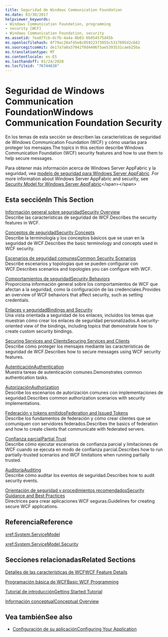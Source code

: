 ```yaml
---
title: Seguridad de Windows Communication Foundation
ms.date: 03/30/2017
helpviewer_keywords:
- Windows Communication Foundation, programming
- security [WCF]
- Windows Communication Foundation, security
ms.assetid: 7ea87fcb-dcfb-4a4a-8b03-6b954575d45b
ms.openlocfilehash: 0f79ac28af45e8c05922373955c5317095d2c682
ms.sourcegitcommit: de17a7a0a37042f0d4406f5ae5393531caeb25ba
ms.translationtype: MT
ms.contentlocale: es-ES
ms.lasthandoff: 01/24/2020
ms.locfileid: "76744638"
---
```

# <a name="windows-communication-foundation-security"></a><span data-ttu-id="89cf4-102">Seguridad de Windows Communication Foundation</span><span class="sxs-lookup"><span data-stu-id="89cf4-102">Windows Communication Foundation Security</span></span>
<span data-ttu-id="89cf4-103">En los temas de esta sección se describen las características de seguridad de Windows Communication Foundation (WCF) y cómo usarlas para proteger los mensajes.</span><span class="sxs-lookup"><span data-stu-id="89cf4-103">The topics in this section describe Windows Communication Foundation (WCF) security features and how to use them to help secure messages.</span></span>  
  
 <span data-ttu-id="89cf4-104">Para obtener más información acerca de Windows Server AppFabric y la seguridad, vea [modelo de seguridad para Windows Server AppFabric](https://docs.microsoft.com/previous-versions/appfabric/ee677202(v=azure.10)) .</span><span class="sxs-lookup"><span data-stu-id="89cf4-104">For more information about Windows Server AppFabric and security, see [Security Model for Windows Server AppFabric](https://docs.microsoft.com/previous-versions/appfabric/ee677202(v=azure.10))</span></span>  
  
## <a name="in-this-section"></a><span data-ttu-id="89cf4-105">Esta sección</span><span class="sxs-lookup"><span data-stu-id="89cf4-105">In This Section</span></span>  
 [<span data-ttu-id="89cf4-106">Información general sobre seguridad</span><span class="sxs-lookup"><span data-stu-id="89cf4-106">Security Overview</span></span>](../../../../docs/framework/wcf/feature-details/security-overview.md)  
 <span data-ttu-id="89cf4-107">Describe las características de seguridad de WCF.</span><span class="sxs-lookup"><span data-stu-id="89cf4-107">Describes the security features in WCF.</span></span>  
  
 [<span data-ttu-id="89cf4-108">Conceptos de seguridad</span><span class="sxs-lookup"><span data-stu-id="89cf4-108">Security Concepts</span></span>](../../../../docs/framework/wcf/feature-details/security-concepts.md)  
 <span data-ttu-id="89cf4-109">Describe la terminología y los conceptos básicos que se usan en la seguridad de WCF.</span><span class="sxs-lookup"><span data-stu-id="89cf4-109">Describes the basic terminology and concepts used in WCF security.</span></span>  
  
 [<span data-ttu-id="89cf4-110">Escenarios de seguridad comunes</span><span class="sxs-lookup"><span data-stu-id="89cf4-110">Common Security Scenarios</span></span>](../../../../docs/framework/wcf/feature-details/common-security-scenarios.md)  
 <span data-ttu-id="89cf4-111">Describe escenarios y topologías que se pueden configurar con WCF.</span><span class="sxs-lookup"><span data-stu-id="89cf4-111">Describes scenarios and topologies you can configure with WCF.</span></span>  
  
 [<span data-ttu-id="89cf4-112">Comportamientos de seguridad</span><span class="sxs-lookup"><span data-stu-id="89cf4-112">Security Behaviors</span></span>](../../../../docs/framework/wcf/feature-details/security-behaviors-in-wcf.md)  
 <span data-ttu-id="89cf4-113">Proporciona información general sobre los comportamientos de WCF que afectan a la seguridad, como la configuración de las credenciales.</span><span class="sxs-lookup"><span data-stu-id="89cf4-113">Provides an overview of WCF behaviors that affect security, such as setting credentials.</span></span>  
  
 [<span data-ttu-id="89cf4-114">Enlaces y seguridad</span><span class="sxs-lookup"><span data-stu-id="89cf4-114">Bindings and Security</span></span>](../../../../docs/framework/wcf/feature-details/bindings-and-security.md)  
 <span data-ttu-id="89cf4-115">Una vista orientada a seguridad de los enlaces, incluidos los temas que muestran cómo crear los enlaces de seguridad personalizados.</span><span class="sxs-lookup"><span data-stu-id="89cf4-115">A security-oriented view of the bindings, including topics that demonstrate how to create custom security bindings.</span></span>  
  
 [<span data-ttu-id="89cf4-116">Securing Services and Clients</span><span class="sxs-lookup"><span data-stu-id="89cf4-116">Securing Services and Clients</span></span>](../../../../docs/framework/wcf/feature-details/securing-services-and-clients.md)  
 <span data-ttu-id="89cf4-117">Describe cómo proteger los mensajes mediante las características de seguridad de WCF.</span><span class="sxs-lookup"><span data-stu-id="89cf4-117">Describes how to secure messages using WCF security features.</span></span>  
  
 [<span data-ttu-id="89cf4-118">Autenticación</span><span class="sxs-lookup"><span data-stu-id="89cf4-118">Authentication</span></span>](../../../../docs/framework/wcf/feature-details/authentication-in-wcf.md)  
 <span data-ttu-id="89cf4-119">Muestra tareas de autenticación comunes.</span><span class="sxs-lookup"><span data-stu-id="89cf4-119">Demonstrates common authentication tasks.</span></span>  
  
 [<span data-ttu-id="89cf4-120">Autorización</span><span class="sxs-lookup"><span data-stu-id="89cf4-120">Authorization</span></span>](../../../../docs/framework/wcf/feature-details/authorization-in-wcf.md)  
 <span data-ttu-id="89cf4-121">Describe los escenarios de autorización comunes con implementaciones de seguridad.</span><span class="sxs-lookup"><span data-stu-id="89cf4-121">Describes common authorization scenarios with security implementations.</span></span>  
  
 [<span data-ttu-id="89cf4-122">Federación y tokens emitidos</span><span class="sxs-lookup"><span data-stu-id="89cf4-122">Federation and Issued Tokens</span></span>](../../../../docs/framework/wcf/feature-details/federation-and-issued-tokens.md)  
 <span data-ttu-id="89cf4-123">Describe los fundamentos de federación y cómo crear clientes que se comuniquen con servidores federados.</span><span class="sxs-lookup"><span data-stu-id="89cf4-123">Describes the basics of federation and how to create clients that communicate with federated servers.</span></span>  
  
 [<span data-ttu-id="89cf4-124">Confianza parcial</span><span class="sxs-lookup"><span data-stu-id="89cf4-124">Partial Trust</span></span>](../../../../docs/framework/wcf/feature-details/partial-trust.md)  
 <span data-ttu-id="89cf4-125">Describe cómo ejecutar escenarios de confianza parcial y limitaciones de WCF cuando se ejecuta en modo de confianza parcial.</span><span class="sxs-lookup"><span data-stu-id="89cf4-125">Describes how to run partially-trusted scenarios and WCF limitations when running partially trusted.</span></span>  
  
 [<span data-ttu-id="89cf4-126">Auditoría</span><span class="sxs-lookup"><span data-stu-id="89cf4-126">Auditing</span></span>](../../../../docs/framework/wcf/feature-details/auditing-security-events.md)  
 <span data-ttu-id="89cf4-127">Describe cómo auditar los eventos de seguridad.</span><span class="sxs-lookup"><span data-stu-id="89cf4-127">Describes how to audit security events.</span></span>  
  
 [<span data-ttu-id="89cf4-128">Orientación de seguridad y procedimientos recomendados</span><span class="sxs-lookup"><span data-stu-id="89cf4-128">Security Guidance and Best Practices</span></span>](../../../../docs/framework/wcf/feature-details/security-guidance-and-best-practices.md)  
 <span data-ttu-id="89cf4-129">Directrices para crear aplicaciones WCF seguras.</span><span class="sxs-lookup"><span data-stu-id="89cf4-129">Guidelines for creating secure WCF applications.</span></span>  
  
## <a name="reference"></a><span data-ttu-id="89cf4-130">Referencia</span><span class="sxs-lookup"><span data-stu-id="89cf4-130">Reference</span></span>  
 <xref:System.ServiceModel>  
  
 <xref:System.ServiceModel.Security>  
  
## <a name="related-sections"></a><span data-ttu-id="89cf4-131">Secciones relacionadas</span><span class="sxs-lookup"><span data-stu-id="89cf4-131">Related Sections</span></span>  
 [<span data-ttu-id="89cf4-132">Detalles de las características de WCF</span><span class="sxs-lookup"><span data-stu-id="89cf4-132">WCF Feature Details</span></span>](../../../../docs/framework/wcf/feature-details/index.md)  
  
 [<span data-ttu-id="89cf4-133">Programación básica de WCF</span><span class="sxs-lookup"><span data-stu-id="89cf4-133">Basic WCF Programming</span></span>](../../../../docs/framework/wcf/basic-wcf-programming.md)  
  
 [<span data-ttu-id="89cf4-134">Tutorial de introducción</span><span class="sxs-lookup"><span data-stu-id="89cf4-134">Getting Started Tutorial</span></span>](../../../../docs/framework/wcf/getting-started-tutorial.md)  
  
 [<span data-ttu-id="89cf4-135">Información conceptual</span><span class="sxs-lookup"><span data-stu-id="89cf4-135">Conceptual Overview</span></span>](../../../../docs/framework/wcf/conceptual-overview.md)  
  
## <a name="see-also"></a><span data-ttu-id="89cf4-136">Vea también</span><span class="sxs-lookup"><span data-stu-id="89cf4-136">See also</span></span>

- [<span data-ttu-id="89cf4-137">Configuración de su aplicación</span><span class="sxs-lookup"><span data-stu-id="89cf4-137">Configuring Your Application</span></span>](../../../../docs/framework/wcf/diagnostics/configuring-your-application.md)
